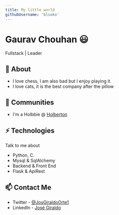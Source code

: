 ```yaml
---
title: My little world
githubUsername: 'blsoko'
---
```


# Gaurav Chouhan 😃
Fullstack | Leader 

## 🧐 About
+ I love chess, I am also bad but I enjoy playing it.
+ I love cats, it is the best company after the pillow

## 👯 Communities
- I'm a Holbbie @ [Holberton](https://www.holbertonschool.com/co/en)

## ⚡ Technologies
Talk to me about
- Python, C.
- Mysql & SqlAlchemy
- Backend & Front End
- Flask & ApiRest

## 📫 Contact Me
- Twitter - [@JosGiraldoOrte1](https://twitter.com/JosGiraldoOrte1)
- LinkedIn - [José Giraldo](https://www.linkedin.com/in/jose-giraldo-ortega-5142021a1/)
